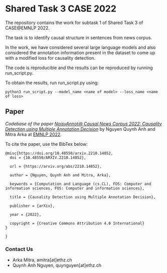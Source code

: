 # Shared Task 3 CASE 2022

The repository contains the work for subtask 1 of Shared Task 3 of CASE@EMNLP 2022. 

The task is to identify causal structure in sentences from news corpus.

In the work, we have considered several large language models and also considered the annotation information present in the dataset to come up with a modified loss for causality detection.

The code is reproducible and the results can be reproduced by running run_script.py.

To obtain the results, run run_script.py using:

```
python3 run_script.py --model_name <name of model> --loss_name <name of loss>
```
## Paper
*Codebase of the paper [NoisyAnnot@ Causal News Corpus 2022: Causality Detection using Multiple Annotation Decision](https://arxiv.org/abs/2210.14852)* by  Nguyen Quynh Anh and Mitra Arka at [EMNLP 2022](https://2022.emnlp.org).

To cite the paper, use the BibTex below:

```
@misc{https://doi.org/10.48550/arxiv.2210.14852,
  doi = {10.48550/ARXIV.2210.14852},
  
  url = {https://arxiv.org/abs/2210.14852},
  
  author = {Nguyen, Quynh Anh and Mitra, Arka},
  
  keywords = {Computation and Language (cs.CL), FOS: Computer and information sciences, FOS: Computer and information sciences},
  
  title = {Causality Detection using Multiple Annotation Decision},
  
  publisher = {arXiv},
  
  year = {2022},
  
  copyright = {Creative Commons Attribution 4.0 International}
}

}
```
### Contact Us
* Arka Mitra, amitra[at]ethz.ch
* Quynh Anh Nguyen, quynguyen[at]ethz.ch
